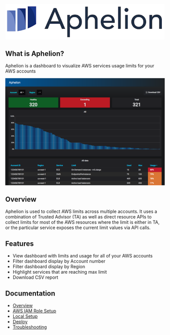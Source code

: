 ![aphelion](/img/logo.png)

## What is Aphelion?
Aphelion is a dashboard to visualize AWS services usage limits for your AWS accounts

[![Aphelion dashboard](docs/images/dashboard.png)](docs/images/dashboard.png)

## Overview
Aphelion is used to collect AWS limits across multiple accounts. It uses
a combination of Trusted Advisor (TA) as well as direct resource APIs to collect
limits for most of the AWS resources where the limit is either in TA, or
the particular service exposes the current limit values via API calls.

## Features
- View dashboard with limits and usage for all of your AWS accounts
- Filter dashboard display by Account number
- Filter dashboard display by Region
- Highlight services that are reaching max limit
- Download CSV report

## Documentation
- [Overview](docs/index.md)
- [AWS IAM Role Setup](docs/AWS-Setup.md)
- [Local Setup](docs/Local-Setup.md)
- [Deploy](docs/Deploy.md)
- [Troubleshooting](docs/Troubleshooting.md)
